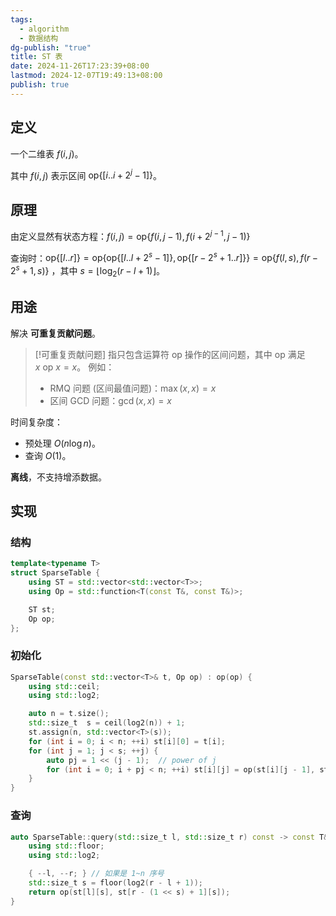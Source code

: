 ```yaml
---
tags:
  - algorithm
  - 数据结构
dg-publish: "true"
title: ST 表
date: 2024-11-26T17:23:39+08:00
lastmod: 2024-12-07T19:49:13+08:00
publish: true
---
```


## 定义

一个二维表 $f(i, j)$。

其中 $f(i, j)$ 表示区间 $\mathrm{op}\{[i .. i + 2^j - 1]\}$。

## 原理

由定义显然有状态方程：$f(i, j) = \mathrm{op}\{ f(i, j - 1), f(i + 2^{j - 1}, j - 1) \}$

查询时：$\mathrm{op}\{[l .. r]\} = \mathrm{op} \{ \mathrm{op}\{[l .. l + 2^s - 1]\}, \mathrm{op}\{[r - 2^s + 1 .. r]\} \} = \mathrm{op}\{f(l, s), f(r - 2^s + 1, s)\}$ ，其中 $s = \lfloor{\log_2{(r - l + 1)}}\rfloor$。
## 用途

解决 **可重复贡献问题**。

> [!可重复贡献问题]
> 指只包含运算符 $\mathrm{op}$ 操作的区间问题，其中 $\mathrm{op}$ 满足 $x \ \mathrm{op} \ x = x$。
> 例如：
> + RMQ 问题 (区间最值问题)：$\max(x, x) = x$
> + 区间 GCD 问题：$\gcd(x, x) = x$

时间复杂度：
+ 预处理 $O(n \log{n})$。 
+ 查询 $O(1)$。

**离线**，不支持增添数据。

## 实现

### 结构

```cpp
template<typename T>
struct SparseTable {
	using ST = std::vector<std::vector<T>>;
	using Op = std::function<T(const T&, const T&)>;

	ST st;
	Op op;
};
```

### 初始化

```cpp
SparseTable(const std::vector<T>& t, Op op) : op(op) {
    using std::ceil;
    using std::log2;

    auto n = t.size();
    std::size_t  s = ceil(log2(n)) + 1;
    st.assign(n, std::vector<T>(s));
    for (int i = 0; i < n; ++i) st[i][0] = t[i];
    for (int j = 1; j < s; ++j) {
        auto pj = 1 << (j - 1);  // power of j
        for (int i = 0; i + pj < n; ++i) st[i][j] = op(st[i][j - 1], st[i + pj][j - 1]);
    }
}
```

### 查询

```cpp
auto SparseTable::query(std::size_t l, std::size_t r) const -> const T& {
	using std::floor;
	using std::log2;

	{ --l, --r; } // 如果是 1~n 序号
	std::size_t s = floor(log2(r - l + 1));
	return op(st[l][s], st[r - (1 << s) + 1][s]);
}
```
